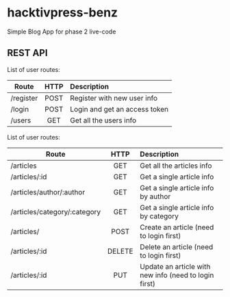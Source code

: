 # hacktivpress-benz

Simple Blog App for phase 2 live-code

## REST API

List of user routes:

| Route         | HTTP          | Description                     |
| ------------- |:-------------:| :------------------------------ |
| /register     | POST          | Register with new user info     |
| /login        | POST          | Login and get an access token   |
| /users        | GET           | Get all the users info          |


List of user routes:

| Route                         | HTTP       | Description                                            |
| ----------------------------- |:----------:| :----------------------------------------------------- |
| /articles                     | GET        | Get all the articles info                              |
| /articles/:id                 | GET        | Get a single article info                              |
| /articles/author/:author      | GET        | Get a single article info by author                    |
| /articles/category/:category  | GET        | Get a single article info by category                  |
| /articles/                    | POST       | Create an article                (need to login first) |
| /articles/:id                 | DELETE     | Delete an article                (need to login first) |
| /articles/:id                 | PUT        | Update an article with new info  (need to login first) |
